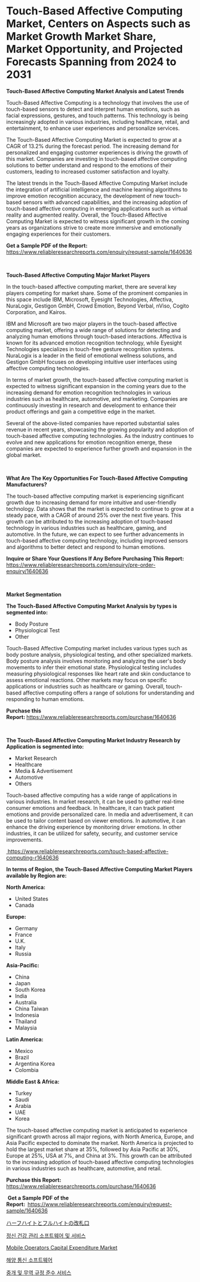 <p><h1>Touch-Based Affective Computing Market, Centers on Aspects such as Market Growth Market Share, Market Opportunity, and Projected Forecasts Spanning from 2024 to 2031</h1></p><p><strong>Touch-Based Affective Computing Market Analysis and Latest Trends</strong></p>
<p><p>Touch-Based Affective Computing is a technology that involves the use of touch-based sensors to detect and interpret human emotions, such as facial expressions, gestures, and touch patterns. This technology is being increasingly adopted in various industries, including healthcare, retail, and entertainment, to enhance user experiences and personalize services.</p><p>The Touch-Based Affective Computing Market is expected to grow at a CAGR of 13.2% during the forecast period. The increasing demand for personalized and engaging customer experiences is driving the growth of this market. Companies are investing in touch-based affective computing solutions to better understand and respond to the emotions of their customers, leading to increased customer satisfaction and loyalty.</p><p>The latest trends in the Touch-Based Affective Computing Market include the integration of artificial intelligence and machine learning algorithms to improve emotion recognition accuracy, the development of new touch-based sensors with advanced capabilities, and the increasing adoption of touch-based affective computing in emerging applications such as virtual reality and augmented reality. Overall, the Touch-Based Affective Computing Market is expected to witness significant growth in the coming years as organizations strive to create more immersive and emotionally engaging experiences for their customers.</p></p>
<p><strong>Get a Sample PDF of the Report:&nbsp;</strong> <a href="https://www.reliableresearchreports.com/enquiry/request-sample/1640636">https://www.reliableresearchreports.com/enquiry/request-sample/1640636</a></p>
<p>&nbsp;</p>
<p><strong>Touch-Based Affective Computing Major Market Players</strong></p>
<p><p>In the touch-based affective computing market, there are several key players competing for market share. Some of the prominent companies in this space include IBM, Microsoft, Eyesight Technologies, Affectiva, NuraLogix, Gestigon GmbH, Crowd Emotion, Beyond Verbal, nViso, Cogito Corporation, and Kairos.</p><p>IBM and Microsoft are two major players in the touch-based affective computing market, offering a wide range of solutions for detecting and analyzing human emotions through touch-based interactions. Affectiva is known for its advanced emotion recognition technology, while Eyesight Technologies specializes in touch-free gesture recognition systems. NuraLogix is a leader in the field of emotional wellness solutions, and Gestigon GmbH focuses on developing intuitive user interfaces using affective computing technologies.</p><p>In terms of market growth, the touch-based affective computing market is expected to witness significant expansion in the coming years due to the increasing demand for emotion recognition technologies in various industries such as healthcare, automotive, and marketing. Companies are continuously investing in research and development to enhance their product offerings and gain a competitive edge in the market.</p><p>Several of the above-listed companies have reported substantial sales revenue in recent years, showcasing the growing popularity and adoption of touch-based affective computing technologies. As the industry continues to evolve and new applications for emotion recognition emerge, these companies are expected to experience further growth and expansion in the global market.</p></p>
<p>&nbsp;</p>
<p><strong>What Are The Key Opportunities For Touch-Based Affective Computing Manufacturers?</strong></p>
<p><p>The touch-based affective computing market is experiencing significant growth due to increasing demand for more intuitive and user-friendly technology. Data shows that the market is expected to continue to grow at a steady pace, with a CAGR of around 25% over the next five years. This growth can be attributed to the increasing adoption of touch-based technology in various industries such as healthcare, gaming, and automotive. In the future, we can expect to see further advancements in touch-based affective computing technology, including improved sensors and algorithms to better detect and respond to human emotions.</p></p>
<p><strong>Inquire or Share Your Questions If Any Before Purchasing This Report:</strong> <a href="https://www.reliableresearchreports.com/enquiry/pre-order-enquiry/1640636">https://www.reliableresearchreports.com/enquiry/pre-order-enquiry/1640636</a></p>
<p>&nbsp;</p>
<p><strong>Market Segmentation</strong></p>
<p><strong>The Touch-Based Affective Computing Market Analysis by types is segmented into:</strong></p>
<p><ul><li>Body Posture</li><li>Physiological Test</li><li>Other</li></ul></p>
<p><p>Touch-Based Affective Computing market includes various types such as body posture analysis, physiological testing, and other specialized markets. Body posture analysis involves monitoring and analyzing the user's body movements to infer their emotional state. Physiological testing includes measuring physiological responses like heart rate and skin conductance to assess emotional reactions. Other markets may focus on specific applications or industries such as healthcare or gaming. Overall, touch-based affective computing offers a range of solutions for understanding and responding to human emotions.</p></p>
<p><strong>Purchase this Report:&nbsp;</strong><a href="https://www.reliableresearchreports.com/purchase/1640636">https://www.reliableresearchreports.com/purchase/1640636</a></p>
<p>&nbsp;</p>
<p><strong>The Touch-Based Affective Computing Market Industry Research by Application is segmented into:</strong></p>
<p><ul><li>Market Research</li><li>Healthcare</li><li>Media & Advertisement</li><li>Automotive</li><li>Others</li></ul></p>
<p><p>Touch-based affective computing has a wide range of applications in various industries. In market research, it can be used to gather real-time consumer emotions and feedback. In healthcare, it can track patient emotions and provide personalized care. In media and advertisement, it can be used to tailor content based on viewer emotions. In automotive, it can enhance the driving experience by monitoring driver emotions. In other industries, it can be utilized for safety, security, and customer service improvements.</p></p>
<p><a href="https://www.reliableresearchreports.com/touch-based-affective-computing-r1640636">&nbsp;https://www.reliableresearchreports.com/touch-based-affective-computing-r1640636</a></p>
<p><strong>In terms of Region, the Touch-Based Affective Computing Market Players available by Region are:</strong></p>
<p>
    <p> <strong> North America: </strong>
        <ul>
            <li>United States</li>
            <li>Canada</li>
        </ul>
        </p> 
    <p> <strong> Europe: </strong>
        <ul>
            <li>Germany</li>
            <li>France</li>
            <li>U.K.</li>
            <li>Italy</li>
            <li>Russia</li>
        </ul>
        </p> 
    <p> <strong> Asia-Pacific: </strong>
        <ul>
            <li>China</li>
            <li>Japan</li>
            <li>South Korea</li>
            <li>India</li>
            <li>Australia</li>
            <li>China Taiwan</li>
            <li>Indonesia</li>
            <li>Thailand</li>
            <li>Malaysia</li>
        </ul>
        </p> 
    <p> <strong> Latin America: </strong>
        <ul>
            <li>Mexico</li>
            <li>Brazil</li>
            <li>Argentina Korea</li>
            <li>Colombia</li>
        </ul>
        </p> 
    <p> <strong> Middle East & Africa: </strong>
        <ul>
            <li>Turkey</li>
            <li>Saudi</li>
            <li>Arabia</li>
            <li>UAE</li>
            <li>Korea</li>
        </ul>
    </p>
    </p>
<p><p>The touch-based affective computing market is anticipated to experience significant growth across all major regions, with North America, Europe, and Asia Pacific expected to dominate the market. North America is projected to hold the largest market share at 35%, followed by Asia Pacific at 30%, Europe at 25%, USA at 7%, and China at 3%. This growth can be attributed to the increasing adoption of touch-based affective computing technologies in various industries such as healthcare, automotive, and retail.</p></p>
<p><strong>Purchase this Report: </strong><a href="https://www.reliableresearchreports.com/purchase/1640636">https://www.reliableresearchreports.com/purchase/1640636</a></p>
<p>&nbsp;<strong>Get a Sample PDF of the Report:&nbsp;&nbsp;</strong><a href="https://www.reliableresearchreports.com/enquiry/request-sample/1640636">https://www.reliableresearchreports.com/enquiry/request-sample/1640636</a></p>
<p><strong></strong></p>
<p><p><a href="https://medium.com/@chloekessler01/%E5%8D%8A%E8%BA%AB%E3%81%A8%E5%85%A8%E8%BA%AB%E3%81%AE%E9%AB%98%E3%81%95%E3%81%AE%E5%9B%9E%E8%BB%A2%E5%BC%8F%E6%94%B9%E6%9C%AD%E6%A9%9F%E5%B8%82%E5%A0%B4-%E5%B8%82%E5%A0%B4%E3%82%B7%E3%82%A7%E3%82%A2-%E5%B8%82%E5%A0%B4%E5%8B%95%E5%90%91-%E5%B0%86%E6%9D%A5%E3%81%AE%E6%88%90%E9%95%B7%E3%81%AE%E6%8E%A2%E6%B1%82-bb003d0b92e3">ハーフハイトとフルハイトの改札口</a></p><p><a href="https://github.com/MayeKuhic00/Market-Research-Report-List-1/blob/main/409056282804.md">정신 건강 관리 소프트웨어 및 서비스</a></p><p><a href="https://github.com/Angelnienowdseej3e45z3p8c/Market-Research-Report-List-2/blob/main/mobile-operators-capital-expenditure-market.md">Mobile Operators Capital Expenditure Market</a></p><p><a href="https://medium.com/@ralphyjames/%ED%95%B4%EC%96%91-%ED%86%B5%EC%8B%A0-%EC%86%8C%ED%94%84%ED%8A%B8%EC%9B%A8%EC%96%B4-%EC%8B%9C%EC%9E%A5-%EC%84%B1%EA%B3%B5%EC%A0%81%EC%9D%B8-%EB%B9%84%EC%A6%88%EB%8B%88%EC%8A%A4-%EC%A0%84%EB%9E%B5%EC%9D%98-%EC%97%B4%EC%87%A0-2031%EB%85%84%EA%B9%8C%EC%A7%80-%EC%98%88%EC%B8%A1-e3d5e636b64c">해양 통신 소프트웨어</a></p><p><a href="https://medium.com/@kavonhansen15/%EC%A4%91%EA%B0%9C-%EB%B0%8F-%EA%B1%B0%EB%9E%98-%EC%A4%80%EC%88%98-%EC%84%9C%EB%B9%84%EC%8A%A4-%EC%8B%9C%EC%9E%A5-%ED%86%B5%EC%B0%B0-%EC%8B%9C%EC%9E%A5-%EB%8F%99%ED%96%A5-%EC%84%B1%EC%9E%A5-2024%EB%85%84%EB%B6%80%ED%84%B0-2031%EB%85%84%EA%B9%8C%EC%A7%80%EC%9D%98-%EC%98%88%EC%B8%A1-a2dec1997eef">중개 및 무역 규정 준수 서비스</a></p></p>